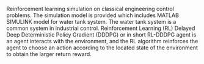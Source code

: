 Reinforcement learning simulation on classical engineering control problems. The simulation model is provided which includes MATLAB SIMULINK model for water tank system. The water tank system is a common system in industrial control. 
Reinforcement Learning (RL) Delayed Deep Deterministic Policy Gradient (DDDPG) or in short RL-DDDPG agent is an agent interacts with the environment, and the RL algorithm reinforces the agent to choose an action according to the located state of the environment to obtain the larger return reward.
